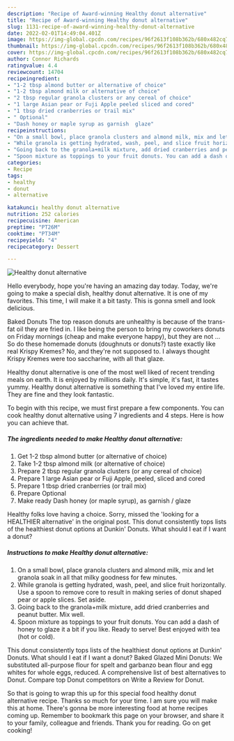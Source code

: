 ```yaml
---
description: "Recipe of Award-winning Healthy donut alternative"
title: "Recipe of Award-winning Healthy donut alternative"
slug: 1131-recipe-of-award-winning-healthy-donut-alternative
date: 2022-02-01T14:49:04.401Z
image: https://img-global.cpcdn.com/recipes/96f2613f108b362b/680x482cq70/healthy-donut-alternative-recipe-main-photo.jpg
thumbnail: https://img-global.cpcdn.com/recipes/96f2613f108b362b/680x482cq70/healthy-donut-alternative-recipe-main-photo.jpg
cover: https://img-global.cpcdn.com/recipes/96f2613f108b362b/680x482cq70/healthy-donut-alternative-recipe-main-photo.jpg
author: Connor Richards
ratingvalue: 4.4
reviewcount: 14704
recipeingredient:
- "1-2 tbsp almond butter or alternative of choice"
- "1-2 tbsp almond milk or alternative of choice"
- "2 tbsp regular granola clusters or any cereal of choice"
- "1 large Asian pear or Fuji Apple peeled sliced and cored"
- "1 tbsp dried cranberries or trail mix"
- " Optional"
- "Dash honey or maple syrup as garnish  glaze"
recipeinstructions:
- "On a small bowl, place granola clusters and almond milk, mix and let granola soak in all that milky goodness for few minutes."
- "While granola is getting hydrated, wash, peel, and slice fruit horizontally. Use a spoon to remove core to result in making series of donut shaped pear or apple slices. Set aside."
- "Going back to the granola+milk mixture, add dried cranberries and peanut butter. Mix well."
- "Spoon mixture as toppings to your fruit donuts. You can add a dash of honey to glaze it a bit if you like. Ready to serve! Best enjoyed with tea (hot or cold)."
categories:
- Recipe
tags:
- healthy
- donut
- alternative

katakunci: healthy donut alternative 
nutrition: 252 calories
recipecuisine: American
preptime: "PT26M"
cooktime: "PT34M"
recipeyield: "4"
recipecategory: Dessert

---
```



![Healthy donut alternative](https://img-global.cpcdn.com/recipes/96f2613f108b362b/680x482cq70/healthy-donut-alternative-recipe-main-photo.jpg)

Hello everybody, hope you're having an amazing day today. Today, we're going to make a special dish, healthy donut alternative. It is one of my favorites. This time, I will make it a bit tasty. This is gonna smell and look delicious.

Baked Donuts The top reason donuts are unhealthy is because of the trans-fat oil they are fried in. I like being the person to bring my coworkers donuts on Friday mornings (cheap and make everyone happy), but they are not … So do these homemade donuts (doughnuts or donuts?) taste exactly like real Krispy Kremes? No, and they&#39;re not supposed to. I always thought Krispy Kremes were too saccharine, with all that glaze.

Healthy donut alternative is one of the most well liked of recent trending meals on earth. It is enjoyed by millions daily. It's simple, it's fast, it tastes yummy. Healthy donut alternative is something that I've loved my entire life. They are fine and they look fantastic.


To begin with this recipe, we must first prepare a few components. You can cook healthy donut alternative using 7 ingredients and 4 steps. Here is how you can achieve that.

<!--inarticleads1-->

##### The ingredients needed to make Healthy donut alternative:

1. Get 1-2 tbsp almond butter (or alternative of choice)
1. Take 1-2 tbsp almond milk (or alternative of choice)
1. Prepare 2 tbsp regular granola clusters (or any cereal of choice)
1. Prepare 1 large Asian pear or Fuji Apple, peeled, sliced and cored
1. Prepare 1 tbsp dried cranberries (or trail mix)
1. Prepare  Optional
1. Make ready Dash honey (or maple syrup), as garnish / glaze


Healthy folks love having a choice. Sorry, missed the &#39;looking for a HEALTHIER alternative&#39; in the original post. This donut consistently tops lists of the healthiest donut options at Dunkin&#39; Donuts. What should I eat if I want a donut? 

<!--inarticleads2-->

##### Instructions to make Healthy donut alternative:

1. On a small bowl, place granola clusters and almond milk, mix and let granola soak in all that milky goodness for few minutes.
1. While granola is getting hydrated, wash, peel, and slice fruit horizontally. Use a spoon to remove core to result in making series of donut shaped pear or apple slices. Set aside.
1. Going back to the granola+milk mixture, add dried cranberries and peanut butter. Mix well.
1. Spoon mixture as toppings to your fruit donuts. You can add a dash of honey to glaze it a bit if you like. Ready to serve! Best enjoyed with tea (hot or cold).


This donut consistently tops lists of the healthiest donut options at Dunkin&#39; Donuts. What should I eat if I want a donut? Baked Glazed Mini Donuts: We substituted all-purpose flour for spelt and garbanzo bean flour and egg whites for whole eggs, reduced. A comprehensive list of best alternatives to Donut. Compare top Donut competitors on Write a Review for Donut. 

So that is going to wrap this up for this special food healthy donut alternative recipe. Thanks so much for your time. I am sure you will make this at home. There's gonna be more interesting food at home recipes coming up. Remember to bookmark this page on your browser, and share it to your family, colleague and friends. Thank you for reading. Go on get cooking!
